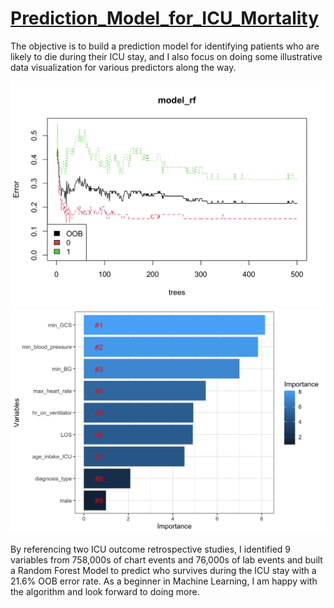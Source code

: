# [Prediction_Model_for_ICU_Mortality](https://rpubs.com/hhsieh2416/716884)
The objective is to build a prediction model for identifying patients who are likely to die during their ICU stay, and I also focus on doing some illustrative data visualization for various predictors along the way.

<img src="OOB error rate.png">
<img src="Rank variables.png">

By referencing two ICU outcome retrospective studies, I identified 9 variables from 758,000s of chart events and 76,000s of lab events and built a Random Forest Model to predict who survives during the ICU stay with a 21.6% OOB error rate. As a beginner in Machine Learning, I am happy with the algorithm and look forward to doing more.
